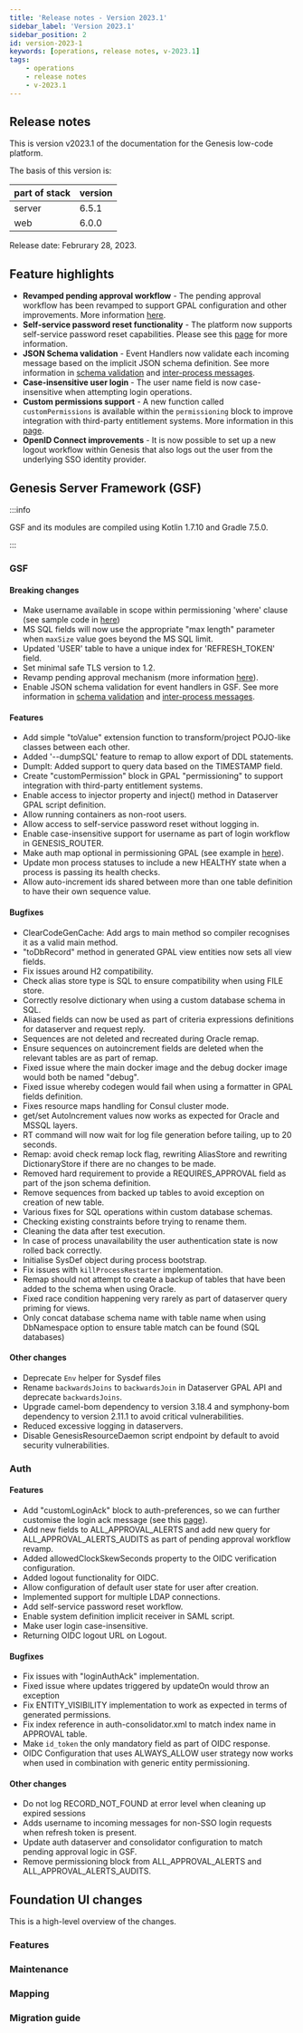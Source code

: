 ```yaml
---
title: 'Release notes - Version 2023.1'
sidebar_label: 'Version 2023.1'
sidebar_position: 2
id: version-2023-1
keywords: [operations, release notes, v-2023.1]
tags:
    - operations
    - release notes
    - v-2023.1
---
```


## Release notes
This is version v2023.1 of the documentation for the Genesis low-code platform.

The basis of this version is:

| part of stack | version | 
|---------------|---------|
| server        | 6.5.1   |  
| web           | 6.0.0   |   

Release date: Februrary 28, 2023. 

## Feature highlights
* **Revamped pending approval workflow** - The pending approval workflow has been revamped to support GPAL configuration and other improvements. More information [here](../../server/event-handler/advanced.md#pending-approvals).
* **Self-service password reset functionality** - The platform now supports self-service password reset capabilities. Please see this [page](../../server/access-control/password_authentication.md#selfservicereset) for more information.
* **JSON Schema validation** - Event Handlers now validate each incoming message based on the implicit JSON schema definition. See more information in [schema validation](../../server/event-handler/advanced.md#disabling-schema-validation) and [inter-process messages](../../server/inter-process-messages/metadata-annotations.md).
* **Case-insensitive user login** - The user name field is now case-insensitive when attempting login operations.
* **Custom permissions support** - A new function called `customPermissions` is available within the `permissioning` block to improve integration with third-party entitlement systems. More information in this [page](../../server/access-control/authorisation-overview.md#custom-permissions-function).
* **OpenID Connect improvements** - It is now possible to set up a new logout workflow within Genesis that also logs out the user from the underlying SSO identity provider.

## Genesis Server Framework (GSF)

:::info

GSF and its modules are compiled using Kotlin 1.7.10 and Gradle 7.5.0.

:::

### GSF

#### Breaking changes
- Make username available in scope within permissioning 'where' clause (see sample code in [here](../../server/access-control/authorisation/#where-clauses))
- MS SQL fields will now use the appropriate "max length" parameter when `maxSize` value goes beyond the MS SQL limit. 
- Updated 'USER' table to have a unique index for 'REFRESH_TOKEN' field.
- Set minimal safe TLS version to 1.2.
- Revamp pending approval mechanism (more information [here](../../server/event-handler/advanced/#pending-approvals)).
- Enable JSON schema validation for event handlers in GSF. See more information in [schema validation](../../server/event-handler/advanced/#disabling-schema-validation) and [inter-process messages](../../server/inter-process-messages/metadata-annotations/).

#### Features

- Add simple "toValue" extension function to transform/project POJO-like classes between each other.
- Added '--dumpSQL' feature to remap to allow export of DDL statements.
- DumpIt: Added support to query data based on the TIMESTAMP field.
- Create "customPermission" block in GPAL "permissioning" to support integration with third-party entitlement systems.
- Enable access to injector property and inject() method in Dataserver GPAL script definition.
- Allow running containers as non-root users.
- Allow access to self-service password reset without logging in.
- Enable case-insensitive support for username as part of login workflow in GENESIS_ROUTER.
- Make auth map optional in permissioning GPAL (see example in [here](../../server/access-control/authorisation-overview/#auth-sub-block)).
- Update mon process statuses to include a new HEALTHY state when a process is passing its health checks.
- Allow auto-increment ids shared between more than one table definition to have their own sequence value.

#### Bugfixes

- ClearCodeGenCache: Add args to main method so compiler recognises it as a valid main method.
- "toDbRecord" method in generated GPAL view entities now sets all view fields.
- Fix issues around H2 compatibility. 
- Check alias store type is SQL to ensure compatibility when using FILE store.
- Correctly resolve dictionary when using a custom database schema in SQL.
- Aliased fields can now be used as part of criteria expressions definitions for dataserver and request reply. 
- Sequences are not deleted and recreated during Oracle remap. 
- Ensure sequences on autoincrement fields are deleted when the relevant tables are as part of remap.
- Fixed issue where the main docker image and the debug docker image would both be named "debug".
- Fixed issue whereby codegen would fail when using a formatter in GPAL fields definition.
- Fixes resource maps handling for Consul cluster mode.
- get/set AutoIncrement values now works as expected for Oracle and MSSQL layers.
- RT command will now wait for log file generation before tailing, up to 20 seconds.
- Remap: avoid check remap lock flag, rewriting AliasStore and rewriting DictionaryStore if there are no changes to be made.
- Removed hard requirement to provide a REQUIRES_APPROVAL field as part of the json schema definition.
- Remove sequences from backed up tables to avoid exception on creation of new table.
- Various fixes for SQL operations within custom database schemas.
- Checking existing constraints before trying to rename them.
- Cleaning the data after test execution.
- In case of process unavailability the user authentication state is now rolled back correctly.
- Initialise SysDef object during process bootstrap.
- Fix issues with `killProcessRestarter` implementation.
- Remap should not attempt to create a backup of tables that have been added to the schema when using Oracle.
- Fixed race condition happening very rarely as part of dataserver query priming for views.
- Only concat database schema name with table name when using DbNamespace option to ensure table match can be found (SQL databases)

#### Other changes
- Deprecate `Env` helper for Sysdef files
- Rename `backwardsJoins` to `backwardsJoin` in Dataserver GPAL API and deprecate `backwardsJoins`.
- Upgrade camel-bom dependency to version 3.18.4 and symphony-bom dependency to version 2.11.1 to avoid critical vulnerabilities.
- Reduced excessive logging in dataservers.
- Disable GenesisResourceDaemon script endpoint by default to avoid security vulnerabilities.

### Auth

#### Features

- Add "customLoginAck" block to auth-preferences, so we can further customise the login ack message (see this [page](../../server/access-control/password_authentication/#customloginack)).
- Add new fields to ALL_APPROVAL_ALERTS and add new query for ALL_APPROVAL_ALERTS_AUDITS as part of pending approval workflow revamp.
- Added allowedClockSkewSeconds property to the OIDC verification configuration.
- Added logout functionality for OIDC.
- Allow configuration of default user state for user after creation.
- Implemented support for multiple LDAP connections.
- Add self-service password reset workflow.
- Enable system definition implicit receiver in SAML script.
- Make user login case-insensitive.
- Returning OIDC logout URL on Logout.

#### Bugfixes
- Fix issues with "loginAuthAck" implementation.
- Fixed issue where updates triggered by updateOn would throw an exception
- Fix ENTITY_VISIBILITY implementation to work as expected in terms of generated permissions.
- Fix index reference in auth-consolidator.xml to match index name in APPROVAL table.
- Make `id_token` the only mandatory field as part of OIDC response.
- OIDC Configuration that uses ALWAYS_ALLOW user strategy now works when used in combination with generic entity permissioning.

#### Other changes
- Do not log RECORD_NOT_FOUND at error level when cleaning up expired sessions
- Adds username to incoming messages for non-SSO login requests when refresh token is present.
- Update auth dataserver and consolidator configuration to match pending approval logic in GSF.
- Remove permissioning block from ALL_APPROVAL_ALERTS and ALL_APPROVAL_ALERTS_AUDITS.

## Foundation UI changes
This is a high-level overview of the changes.

### Features


### Maintenance


### Mapping


### Migration guide
